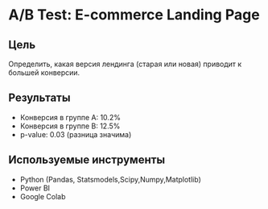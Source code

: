 # A/B Test: E-commerce Landing Page

## Цель
Определить, какая версия лендинга (старая или новая) приводит к большей конверсии.

## Результаты
- Конверсия в группе A: 10.2%
- Конверсия в группе B: 12.5%
- p-value: 0.03 (разница значима)

## Используемые инструменты
- Python (Pandas, Statsmodels,Scipy,Numpy,Matplotlib)
- Power BI
- Google Colab

